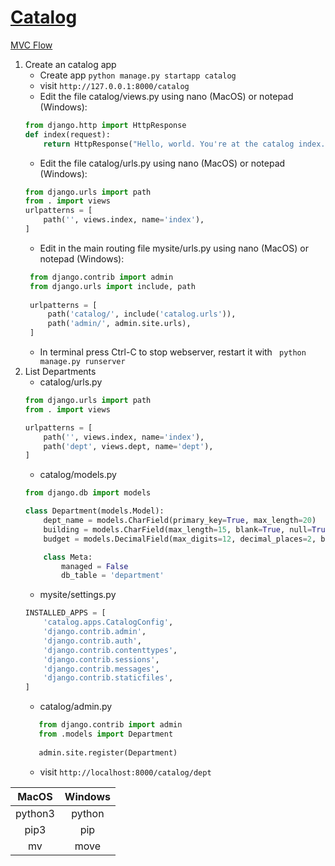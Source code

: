# [Catalog](https://developer.mozilla.org/en-US/docs/Learn/Server-side/Django)
[MVC]: https://mdn.mozillademos.org/files/13931/basic-django.png "MVC"
[MVC Flow](https://mdn.mozillademos.org/files/13931/basic-django.png)
1. Create an catalog app
    * Create app ``` python manage.py startapp catalog ```
    * visit ```http://127.0.0.1:8000/catalog```
    * Edit the file catalog/views.py using nano (MacOS) or notepad (Windows): 
    ```python
    from django.http import HttpResponse
    def index(request):
        return HttpResponse("Hello, world. You're at the catalog index.")
    ```
    * Edit the file catalog/urls.py using nano (MacOS) or notepad (Windows): 
    ```python
   from django.urls import path
   from . import views
   urlpatterns = [
        path('', views.index, name='index'),
   ]
    ```
   * Edit in the main routing file mysite/urls.py using nano (MacOS) or notepad (Windows): 
   ```python
    from django.contrib import admin
    from django.urls import include, path
    
    urlpatterns = [
        path('catalog/', include('catalog.urls')),
        path('admin/', admin.site.urls),
    ]
    ```
   * In terminal press Ctrl-C to stop webserver, restart it with ``` python manage.py runserver```
2. List Departments
    * catalog/urls.py
    ```python
    from django.urls import path
    from . import views
    
    urlpatterns = [
        path('', views.index, name='index'),
        path('dept', views.dept, name='dept'),
    ]
    ```
    * catalog/models.py
    ```python
    from django.db import models

    class Department(models.Model):
        dept_name = models.CharField(primary_key=True, max_length=20)
        building = models.CharField(max_length=15, blank=True, null=True)
        budget = models.DecimalField(max_digits=12, decimal_places=2, blank=True, null=True)
    
        class Meta:
            managed = False
            db_table = 'department'
    ```
    * mysite/settings.py
    ```python
    INSTALLED_APPS = [
        'catalog.apps.CatalogConfig',
        'django.contrib.admin',
        'django.contrib.auth',
        'django.contrib.contenttypes',
        'django.contrib.sessions',
        'django.contrib.messages',
        'django.contrib.staticfiles',
    ]
   ```
    * catalog/admin.py
    ```python
       from django.contrib import admin
       from .models import Department
     
       admin.site.register(Department)
   ```
    * visit ```http://localhost:8000/catalog/dept```


| MacOS         | Windows   | 
|:-------------:|:-------------:| 
| python3       |python |
| pip3       |pip |
| mv            | move |
